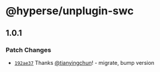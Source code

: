 # @hyperse/unplugin-swc

## 1.0.1

### Patch Changes

- [`192ae37`](https://github.com/hyperse-io/unplugin-swc/commit/192ae37672f1c0119b260b4c56bbd305e8e853ac) Thanks [@tianyingchun](https://github.com/tianyingchun)! - migrate, bump version
